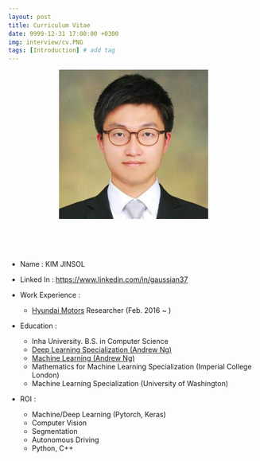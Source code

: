 ```yaml
---
layout: post
title: Curriculum Vitae
date: 9999-12-31 17:00:00 +0300
img: interview/cv.PNG
tags: [Introduction] # add tag
---
```


<center> <img src="../assets/img/My/kjs.jpg" alt="Drawing"  style="width: 300px;"/> </center>

<br><br><br>

+ Name : KIM JINSOL
+ Linked In : https://www.linkedin.com/in/gaussian37
+ Work Experience : 
    - [Hyundai Motors](https://www.hyundai.com/worldwide/en) Researcher (Feb. 2016 ~ )
    
+ Education :
    + Inha University. B.S. in Computer Science
    + [Deep Learning Specialization (Andrew Ng)](https://www.coursera.org/account/accomplishments/specialization/certificate/7Y5SFDG3F85E)
    + [Machine Learning (Andrew Ng)](https://www.coursera.org/account/accomplishments/certificate/DT55J2YVFRJL)
    + Mathematics for Machine Learning Specialization (Imperial College London)
    + Machine Learning Specialization (University of Washington)
                 
+ ROI :
    - Machine/Deep Learning (Pytorch, Keras)      
    - Computer Vision
    - Segmentation
    - Autonomous Driving
    - Python, C++